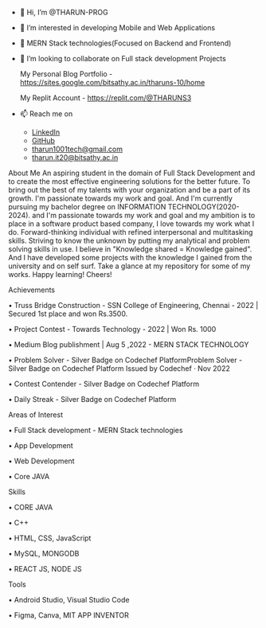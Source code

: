 - 👋 Hi, I’m @THARUN-PROG
- 👀 I’m interested in developing Mobile and Web Applications
- 🌱 MERN Stack technologies(Focused on Backend and Frontend)
- 💞️ I’m looking to collaborate on Full stack development Projects
      
     My Personal Blog Portfolio - https://sites.google.com/bitsathy.ac.in/tharuns-10/home
     
     My Replit Account -  https://replit.com/@THARUNS3
 
- 📫 Reach me on 
  - [LinkedIn](https://www.linkedin.com/in/tharun-s-315b6b1aa/)
  - [GitHub](https://github.com/THARUN-PROG)
  - tharun1001tech@gmail.com
  - tharun.it20@bitsathy.ac.in


About Me
An aspiring student in the domain of Full Stack Development and to create the most effective engineering solutions for the better future. To bring out the best of my talents with your organization and be a part of its growth. I'm passionate towards my work and goal. And I'm currently pursuing my bachelor degree on INFORMATION TECHNOLOGY(2020-2024). and I'm passionate towards my work and goal and my ambition is to place in a software product based company, I love towards my work what I do. Forward-thinking individual with refined interpersonal and multitasking skills. Striving to know the unknown by putting my analytical and problem solving skills in use. I believe in "Knowledge shared = Knowledge gained". And I have developed some projects with the knowledge I gained from the university and on self surf. Take a glance at my repository for some of my works. Happy learning! Cheers!


Achievements

• Truss Bridge Construction - SSN College of Engineering, Chennai - 2022 | Secured 1st place and won Rs.3500.

• Project Contest - Towards Technology - 2022 | Won Rs. 1000

• Medium Blog publishment | Aug 5 ,2022
          - MERN STACK TECHNOLOGY
          
• Problem Solver - Silver Badge on Codechef PlatformProblem Solver - Silver Badge on Codechef Platform
            Issued by Codechef · Nov 2022
            
• Contest Contender - Silver Badge on Codechef Platform

• Daily Streak - Silver Badge on Codechef Platform


Areas of Interest

• Full Stack development - MERN Stack technologies

• App Development

• Web Development

• Core JAVA

Skills

• CORE JAVA

• C++

• HTML, CSS, JavaScript

• MySQL, MONGODB

• REACT JS, NODE JS

Tools

• Android Studio, Visual Studio Code

• Figma, Canva, MIT APP INVENTOR 







<!---
THARUN-PROG/THARUN-PROG is a ✨ special ✨ repository because its `README.md` (this file) appears on your GitHub profile.
You can click the Preview link to take a look at your changes.
--->
